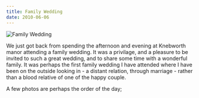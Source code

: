 ```yaml
---
title: Family Wedding
date: 2010-06-06
---
```


![Family Wedding](https://source.unsplash.com/dUPDhdeCN84/1600x900)

We just got back from spending the afternoon and evening at Knebworth manor attending a family wedding. It was a privilage, and a pleasure to be invited to such a great wedding, and to share some time with a wonderful family. It was perhaps the first family wedding I have attended where I have been on the outside looking in - a distant relation, through marriage - rather than a blood relative of one of the happy couple.

A few photos are perhaps the order of the day;